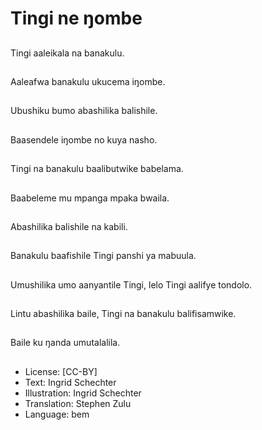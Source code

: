 # Tingi ne ŋombe

##
Tingi aaleikala na banakulu.

##
Aaleafwa banakulu ukucema iŋombe.

##
Ubushiku bumo abashilika balishile.

##
Baasendele iŋombe no kuya nasho.

##
Tingi na banakulu baalibutwike babelama.

##
Baabeleme mu mpanga mpaka bwaila.

##
Abashilika balishile na kabili.

##
Banakulu baafishile Tingi panshi ya mabuula.

##
Umushilika umo aanyantile Tingi, lelo Tingi aalifye tondolo.

##
Lintu abashilika baile, Tingi na banakulu balifisamwike.

##
Baile ku ŋanda umutalalila.

##
* License: [CC-BY]
* Text: Ingrid Schechter
* Illustration: Ingrid Schechter
* Translation: Stephen Zulu
* Language: bem

